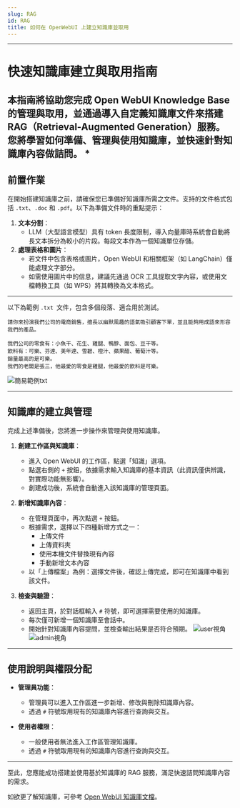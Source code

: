 ```yaml
---
slug: RAG
id: RAG
title: 如何在 OpenWebUI 上建立知識庫並取用
---
```





---

# 快速知識庫建立與取用指南

本指南將協助您完成 Open WebUI Knowledge Base 的管理與取用，並通過導入自定義知識庫文件來搭建 RAG（Retrieval-Augmented Generation）服務。您將學習如何準備、管理與使用知識庫，並快速針對知識庫內容做詰問。
*
---

## 前置作業

在開始搭建知識庫之前，請確保您已準備好知識庫所需之文件。支持的文件格式包括 `.txt`、`.doc` 和 `.pdf`。以下為準備文件時的重點提示：

1. **文本分割**：
   - LLM（大型語言模型）具有 token 長度限制，導入向量庫時系統會自動將長文本拆分為較小的片段。每段文本作為一個知識單位存儲。
2. **處理表格和圖片**：
   - 若文件中包含表格或圖片，Open WebUI 和相關框架（如 LangChain）僅能處理文字部分。
   - 如需使用圖片中的信息，建議先通過 OCR 工具提取文字內容，或使用文檔轉換工具（如 WPS）將其轉換為文本格式。

---

以下為範例 `.txt `文件，包含多個段落、適合用於測試。
```
請你來扮演我們公司的電商銷售，擅長以幽默風趣的語氣吸引顧客下單，並且能夠用成語來形容我們的產品。

我們公司的零食有：小魚干、花生、雞腿、鴨脖、面包、豆干等。
飲料有：可樂、芬達、美年達、雪碧、橙汁、蘋果醋、葡萄汁等。
銷量最高的是可樂。
我們的老闆是張三，他最愛的零食是雞腿，他最愛的飲料是可樂。
```


![簡易範例txt](/img/rag_2.png)

---

## 知識庫的建立與管理
完成上述準備後，您將進一步操作來管理與使用知識庫。
1. **創建工作區與知識庫**：
   - 進入 Open WebUI 的工作區，點選「知識」選項。
   - 點選右側的 `+` 按鈕，依據需求輸入知識庫的基本資訊（此資訊僅供辨識，對實際功能無影響）。
   - 創建成功後，系統會自動進入該知識庫的管理頁面。

2. **新增知識庫內容**：
   - 在管理頁面中，再次點選 `+` 按鈕。
   - 根據需求，選擇以下四種新增方式之一：
     - 上傳文件
     - 上傳資料夾
     - 使用本機文件替換現有內容
     - 手動新增文本內容
   - 以「上傳檔案」為例：選擇文件後，確認上傳完成，即可在知識庫中看到該文件。

3. **檢查與驗證**：
   - 返回主頁，於對話框輸入 `#` 符號，即可選擇需要使用的知識庫。
   - 每次僅可新增一個知識庫至會話中。
   - 開始針對知識庫內容提問，並檢查輸出結果是否符合預期。
![user視角](/img/rag_1.png)
![admin視角](/img/rag_0.png)
---

## 使用說明與權限分配

- **管理員功能**：
   - 管理員可以進入工作區進一步新增、修改與刪除知識庫內容。
   - 透過 `#` 符號取用現有的知識庫內容進行查詢與交互。


- **使用者權限**：
   - 一般使用者無法進入工作區管理知識庫。
   - 透過 `#` 符號取用現有的知識庫內容進行查詢與交互。

---

至此，您應能成功搭建並使用基於知識庫的 RAG 服務，滿足快速詰問知識庫內容的需求。

如欲更了解知識庫，可參考 [Open WebUI 知識庫文檔](https://docs.openwebui.com/features/workspace/knowledge/)。


